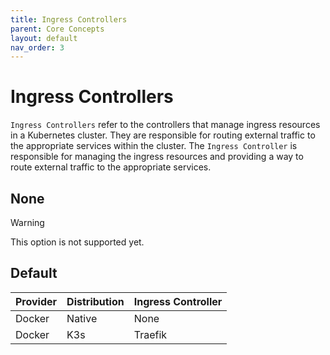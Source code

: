 ```yaml
---
title: Ingress Controllers
parent: Core Concepts
layout: default
nav_order: 3
---
```


# Ingress Controllers

`Ingress Controllers` refer to the controllers that manage ingress resources in a Kubernetes cluster. They are responsible for routing external traffic to the appropriate services within the cluster. The `Ingress Controller` is responsible for managing the ingress resources and providing a way to route external traffic to the appropriate services.

## None

> [!WARNING]
> This option is not supported yet.

## Default

| Provider | Distribution | Ingress Controller |
| -------- | ------------ | ------------------ |
| Docker   | Native       | None               |
| Docker   | K3s          | Traefik            |
